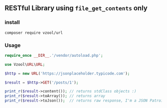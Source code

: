## RESTful Library using `file_get_contents` only

### install

```shell
composer require vzool/url
```

### Usage
```php
require_once __DIR__.'/vendor/autoload.php';

use Vzool\URL\URL;

$http = new URL('https://jsonplaceholder.typicode.com');

$result = $http->GET('/posts/1');

print_r($result->content()); // returns stdClass objects :)
print_r($result->toArray()); // returns array
print_r($result->toJson());  // returns raw response, I'm a JSON Patroit ;)
```
